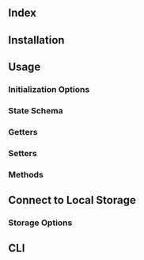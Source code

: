 ## Index

## Installation

## Usage

### Initialization Options
### State Schema
### Getters
### Setters
### Methods


## Connect to Local Storage

### Storage Options

## CLI